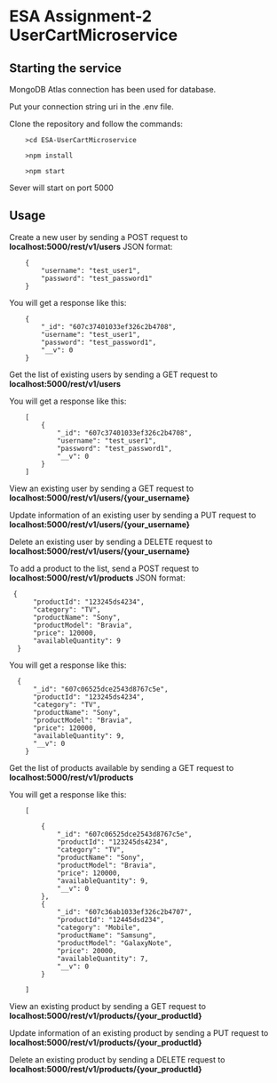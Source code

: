 # ESA Assignment-2 UserCartMicroservice
## Starting the service
MongoDB Atlas connection has been used for database.

Put your connection string uri in the .env file.

Clone the repository and follow the commands:

        >cd ESA-UserCartMicroservice

        >npm install

        >npm start

Sever will start on port 5000
## Usage
Create a new user by sending a POST request to __localhost:5000/rest/v1/users__ JSON format:

        {
            "username": "test_user1",
        	"password": "test_password1"
        }
You will get a response like this:

        {
        	"_id": "607c37401033ef326c2b4708",
        	"username": "test_user1",
        	"password": "test_password1",
        	"__v": 0
        }
        
Get the list of existing users by sending a GET request to __localhost:5000/rest/v1/users__

You will get a response like this:

        [
            {
                "_id": "607c37401033ef326c2b4708",
                "username": "test_user1",
                "password": "test_password1",
                "__v": 0
            }
        ]

View an existing user by sending a GET request to __localhost:5000/rest/v1/users/{your_username}__

Update information of an existing user by sending a PUT request to __localhost:5000/rest/v1/users/{your_username}__

Delete an existing user by sending a DELETE request to __localhost:5000/rest/v1/users/{your_username}__

To add a product to the list, send a POST request to __localhost:5000/rest/v1/products__ JSON format:

     {
          "productId": "123245ds4234",
          "category": "TV",
          "productName": "Sony",
          "productModel": "Bravia",
          "price": 120000,
          "availableQuantity": 9
      }
        
 You will get a response like this:
 
      {
          "_id": "607c06525dce2543d8767c5e",
          "productId": "123245ds4234",
          "category": "TV",
          "productName": "Sony",
          "productModel": "Bravia",
          "price": 120000,
          "availableQuantity": 9,
          "__v": 0
        }
 
 Get the list of products available by sending a GET request to __localhost:5000/rest/v1/products__
 
 You will get a response like this:
 
        [

            {
                "_id": "607c06525dce2543d8767c5e",
                "productId": "123245ds4234",
                "category": "TV",
                "productName": "Sony",
                "productModel": "Bravia",
                "price": 120000,
                "availableQuantity": 9,
                "__v": 0
            },
            {
                "_id": "607c36ab1033ef326c2b4707",
                "productId": "12445dsd234",
                "category": "Mobile",
                "productName": "Samsung",
                "productModel": "GalaxyNote",
                "price": 20000,
                "availableQuantity": 7,
                "__v": 0
            }

        ]
   
View an existing product by sending a GET request to __localhost:5000/rest/v1/products/{your_productId}__

Update information of an existing product by sending a PUT request to __localhost:5000/rest/v1/products/{your_productId}__

Delete an existing product by sending a DELETE request to __localhost:5000/rest/v1/products/{your_productId}__


